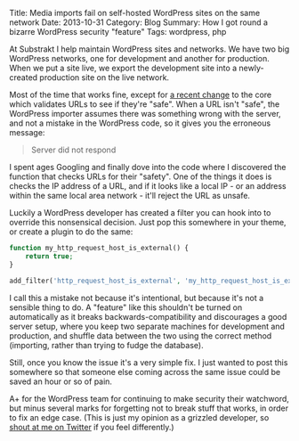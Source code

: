 Title: Media imports fail on self-hosted WordPress sites on the same network
Date: 2013-10-31
Category: Blog
Summary: How I got round a bizarre WordPress security "feature"
Tags: wordpress, php

At Substrakt I help maintain WordPress sites and networks. We have two big
WordPress networks, one for development and another for production. When we put
a site live, we export the development site into a newly-created production site
on the live network.

Most of the time that works fine, except for
[a recent change](https://github.com/WordPress/WordPress/commit/1ec392175ce5f0320072e7b195a8d091bccddefb)
to the core which validates URLs to see if they're "safe". When a URL isn't
"safe", the WordPress importer assumes there was something wrong with the server,
and not a mistake in the WordPress code, so it gives you the erroneous message:

> Server did not respond

I spent ages Googling and finally dove into the code where I discovered the
function that checks URLs for their "safety". One of the things it does is
checks the IP address of a URL, and if it looks like a local IP - or an address
within the same local area network - it'll reject the URL as unsafe.

Luckily a WordPress developer has created a filter you can hook into to override
this nonsensical decision. Just pop this somewhere in your theme, or create a
plugin to do the same:

```php
function my_http_request_host_is_external() {
    return true;
}

add_filter('http_request_host_is_external', 'my_http_request_host_is_external');
```

I call this a mistake not because it's intentional, but because it's not a
sensible thing to do. A "feature" like this shouldn't be turned on automatically
as it breaks backwards-compatibility and discourages a good server setup, where
you keep two separate machines for development and production, and shuffle data
between the two using the correct method (importing, rather than trying to fudge
the database).

Still, once you know the issue it's a very simple fix. I just wanted to post
this somewhere so that someone else coming across the same issue could be saved
an hour or so of pain.

A+ for the WordPress team for continuing to make security their watchword, but
minus several marks for forgetting not to break stuff that works, in order to
fix an edge case. (This is just my opinion as a grizzled developer, so [shout at
me on Twitter](http://twitter.com/iamsteadman) if you feel differently.)
